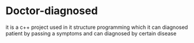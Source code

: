 # Doctor-diagnosed
it is a c++  project used in it structure programming which it can diagnosed  patient by passing a symptoms and can diagnosed by certain disease
